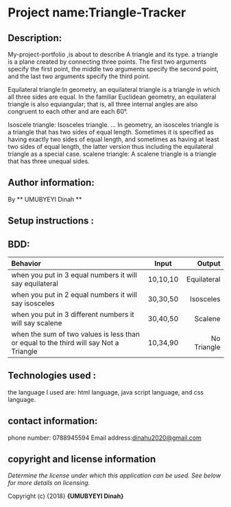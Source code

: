 # Project name:Triangle-Tracker
 ## Description: 
My-project-portfolio ,is about to describe A triangle and its type. a triangle is a plane created by connecting three points. The first two arguments specify the first point, the middle two arguments specify the second point, and the last two arguments specify the third point.

Equilateral triangle:In geometry, an equilateral triangle is a triangle in which all three sides are equal. In the familiar Euclidean geometry, an equilateral triangle is also equiangular; that is, all three internal angles are also congruent to each other and are each 60°.

Isoscele triangle: Isosceles triangle. ... In geometry, an isosceles triangle is a triangle that has two sides of equal length. Sometimes it is specified as having exactly two sides of equal length, and sometimes as having at least two sides of equal length, the latter version thus including the equilateral triangle as a special case.
scalene triangle: A scalene triangle is a triangle that has three unequal sides.

## Author information: 
By ** UMUBYEYI Dinah **
## Setup instructions : 
## BDD:
| Behavior                                                         | Input     |  Output      |
| :----------------------------------------------------------------| :--------:| -----------: |
| when you put in 3 equal numbers it will say equilateral            | 10,10,10  | Equilateral  |
| when you put in 2 equal numbers it will say  isosceles             | 30,30,50 |  Isosceles   |
| when you put in 3 different numbers it will say scalene            | 30,40,50  | Scalene      |
| when the sum of two values is less than or equal to the third will say Not a Triangle     | 10,34,90  | No Triangle     |

## Technologies used :
the language I used are: html language, java script language, and css language.

## contact information:
phone number: 0788945594
Email address:dinahu2020@gmail.com

## copyright and license information
*Determine the license under which this application can be used.  See below for more details on licensing.*

Copyright (c) {2018} **{UMUBYEYI Dinah}**